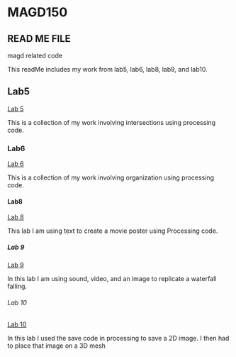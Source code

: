 # MAGD150
## READ ME FILE

magd related code

This readMe includes my work from 
lab5, lab6, lab8, lab9, and lab10.

## Lab5
[Lab 5](https://github.com/schneidebt29/magd150/tree/master/s19magdl150ab5_Schneider)

This is a collection of my work involving intersections using processing code.

### Lab6
[Lab 6](https://github.com/schneidebt29/magd150/tree/master/s19_magd150lab6_Schneider)

This is a collection of my work involving organization using processing code.

#### Lab8
[Lab 8](https://github.com/schneidebt29/magd150/tree/master/s19_magd150lab8_Schneider)

This lab I am using text to create a movie poster using Processing code.

##### Lab 9
[Lab 9](https://github.com/schneidebt29/magd150/tree/master/s19_magd150lab9_Schneider)

In this lab I am using sound, video, and an image to replicate a waterfall falling.

###### Lab 10

[Lab 10](https://github.com/schneidebt29/magd150/blob/master/s19_magd150lab10_Schneider.pde)

In this lab I used the save code in processing to save a 2D image. 
I then had to place that image on a 3D mesh  
